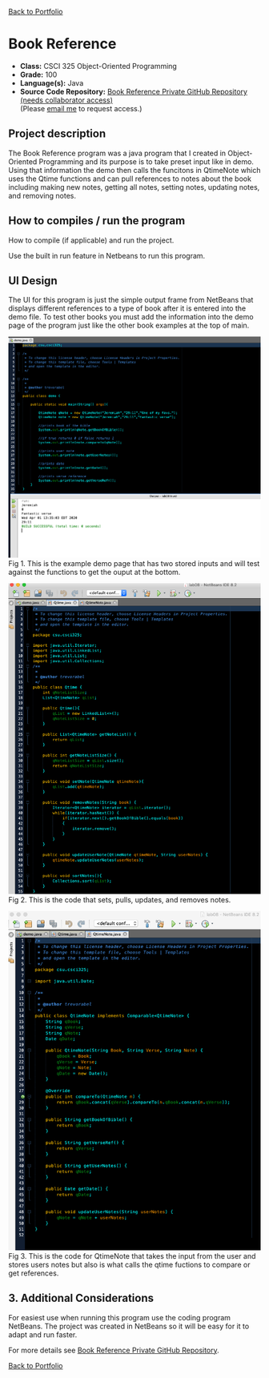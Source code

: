 [Back to Portfolio](./)

Book Reference
===============

-   **Class:** CSCI 325 Object-Oriented Programming  
-   **Grade:** 100
-   **Language(s):** Java
-   **Source Code Repository:** [Book Reference Private GitHub Repository (needs collaborator access)](https://github.com/trevorabel/csci325-bookreference)  
    (Please [email me](mailto:example@csustudent.net?subject=GitHub%20Access) to request access.)

## Project description

The Book Reference program was a java program that I created in Object-Oriented Programming and its purpose is to take preset input like in demo. Using that information the demo then calls the funcitons in QtimeNote which uses the Qtime functions and can pull references to notes about the book including making new notes, getting all notes, setting notes, updating notes, and removing notes.

## How to compiles / run the program

How to compile (if applicable) and run the project.

Use the built in run feature in Netbeans to run this program. 

## UI Design

The UI for this program is just the simple output frame from NetBeans that displays different references to a type of book after it is entered into the demo file. To test other books you must add the information into the demo page of the program just like the other book examples at the top of main.

![screenshot](images/bookreferencecover.png)
Fig 1. This is the example demo page that has two stored inputs and will test against the functions to get the ouput at the bottom.

![screenshot](images/qtime.png)
Fig 2. This is the code that sets, pulls, updates, and removes notes.

![screenshot](images/qtimenote.png)
Fig 3. This is the code for QtimeNote that takes the input from the user and stores users notes but also is what calls the qtime fuctions to compare or get references.

## 3. Additional Considerations

For easiest use when running this program use the coding program NetBeans. The project was created in NetBeans so it will be easy for it to adapt and run faster.

For more details see [Book Reference Private GitHub Repository](https://github.com/trevorabel/csci325-bookreference).

[Back to Portfolio](./)
